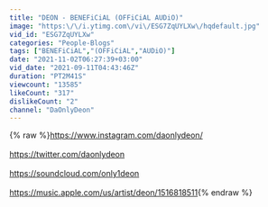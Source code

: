 ```yaml
---
title: "DEON - BENEFiCiAL (OFFiCiAL AUDiO)"
image: "https:\/\/i.ytimg.com\/vi\/ESG7ZqUYLXw\/hqdefault.jpg"
vid_id: "ESG7ZqUYLXw"
categories: "People-Blogs"
tags: ["BENEFiCiAL","(OFFiCiAL","AUDiO)"]
date: "2021-11-02T06:27:39+03:00"
vid_date: "2021-09-11T04:43:46Z"
duration: "PT2M41S"
viewcount: "13585"
likeCount: "317"
dislikeCount: "2"
channel: "DaOnlyDeon"
---
```

{% raw %}<a rel="nofollow" target="blank" href="https://www.instagram.com/daonlydeon/">https://www.instagram.com/daonlydeon/</a><br /><br /><a rel="nofollow" target="blank" href="https://twitter.com/daonlydeon">https://twitter.com/daonlydeon</a><br /><br /><a rel="nofollow" target="blank" href="https://soundcloud.com/only1deon">https://soundcloud.com/only1deon</a><br /><br /><a rel="nofollow" target="blank" href="https://music.apple.com/us/artist/deon/1516818511">https://music.apple.com/us/artist/deon/1516818511</a>{% endraw %}
